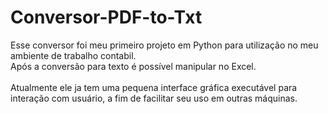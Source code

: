 # Conversor-PDF-to-Txt

<div>
  Esse conversor foi meu primeiro projeto em Python para utilização no meu ambiente de trabalho contabil. <br>
  Após a conversão para texto é possível manipular no Excel.<br><br>
  Atualmente ele ja tem uma pequena interface gráfica executável para interação com usuário, a fim de facilitar seu uso em outras máquinas.
</div>
